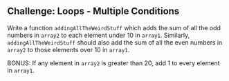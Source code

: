 ## Challenge: Loops - Multiple Conditions

Write a function `addingAllTheWeirdStuff` which adds the sum of all the odd numbers in `array2` to each element under 10 in `array1`. Similarly, `addingAllTheWeirdStuff` should also add the sum of all the even numbers in `array2` to those elements over 10 in `array1`.

BONUS: If any element in `array2` is greater than 20, add 1 to every element in `array1`.